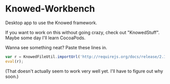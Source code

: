 Knowed-Workbench
================

Desktop app to use the Knowed framework.

If you want to work on this without going crazy, check out "KnowedStuff". Maybe some day I'll learn CocoaPods.

Wanna see something neat?  Paste these lines in.
```javascript
var r = KnowedFileUtil.importUrl('http://requirejs.org/docs/release/2.1.13/minified/require.js');
eval(r);
```
(That doesn't actually seem to work very well yet.  I'll have to figure out why soon.)

